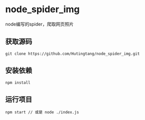 # node_spider_img
node编写的spider，爬取网页照片
## 获取源码
```
git clone https://github.com/Hutingtang/node_spider_img.git
```
## 安装依赖
```
npm install
```

## 运行项目
```
npm start // 或是 node ./index.js
```